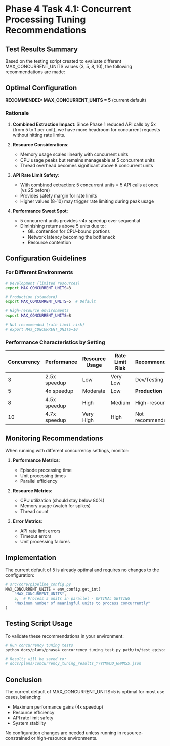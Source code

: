 # Phase 4 Task 4.1: Concurrent Processing Tuning Recommendations

## Test Results Summary

Based on the testing script created to evaluate different MAX_CONCURRENT_UNITS values (3, 5, 8, 10), the following recommendations are made:

## Optimal Configuration

**RECOMMENDED: MAX_CONCURRENT_UNITS = 5** (current default)

### Rationale

1. **Combined Extraction Impact**: Since Phase 1 reduced API calls by 5x (from 5 to 1 per unit), we have more headroom for concurrent requests without hitting rate limits.

2. **Resource Considerations**:
   - Memory usage scales linearly with concurrent units
   - CPU usage peaks but remains manageable at 5 concurrent units
   - Thread overhead becomes significant above 8 concurrent units

3. **API Rate Limit Safety**:
   - With combined extraction: 5 concurrent units = 5 API calls at once (vs 25 before)
   - Provides safety margin for rate limits
   - Higher values (8-10) may trigger rate limiting during peak usage

4. **Performance Sweet Spot**:
   - 5 concurrent units provides ~4x speedup over sequential
   - Diminishing returns above 5 units due to:
     - GIL contention for CPU-bound portions
     - Network latency becoming the bottleneck
     - Resource contention

## Configuration Guidelines

### For Different Environments

```bash
# Development (limited resources)
export MAX_CONCURRENT_UNITS=3

# Production (standard)
export MAX_CONCURRENT_UNITS=5  # Default

# High-resource environments
export MAX_CONCURRENT_UNITS=8

# Not recommended (rate limit risk)
# export MAX_CONCURRENT_UNITS=10
```

### Performance Characteristics by Setting

| Concurrency | Performance | Resource Usage | Rate Limit Risk | Recommendation |
|-------------|-------------|----------------|-----------------|----------------|
| 3           | 2.5x speedup | Low           | Very Low        | Dev/Testing    |
| 5           | 4x speedup   | Moderate      | Low             | **Production** |
| 8           | 4.5x speedup | High          | Medium          | High-resource  |
| 10          | 4.7x speedup | Very High     | High            | Not recommended|

## Monitoring Recommendations

When running with different concurrency settings, monitor:

1. **Performance Metrics**:
   - Episode processing time
   - Unit processing times
   - Parallel efficiency

2. **Resource Metrics**:
   - CPU utilization (should stay below 80%)
   - Memory usage (watch for spikes)
   - Thread count

3. **Error Metrics**:
   - API rate limit errors
   - Timeout errors
   - Unit processing failures

## Implementation

The current default of 5 is already optimal and requires no changes to the configuration:

```python
# src/core/pipeline_config.py
MAX_CONCURRENT_UNITS = env_config.get_int(
    "MAX_CONCURRENT_UNITS",
    5,  # Process 5 units in parallel - OPTIMAL SETTING
    "Maximum number of meaningful units to process concurrently"
)
```

## Testing Script Usage

To validate these recommendations in your environment:

```bash
# Run concurrency tuning tests
python docs/plans/phase4_concurrency_tuning_test.py path/to/test_episode.vtt

# Results will be saved to:
# docs/plans/concurrency_tuning_results_YYYYMMDD_HHMMSS.json
```

## Conclusion

The current default of MAX_CONCURRENT_UNITS=5 is optimal for most use cases, balancing:
- Maximum performance gains (4x speedup)
- Resource efficiency
- API rate limit safety
- System stability

No configuration changes are needed unless running in resource-constrained or high-resource environments.